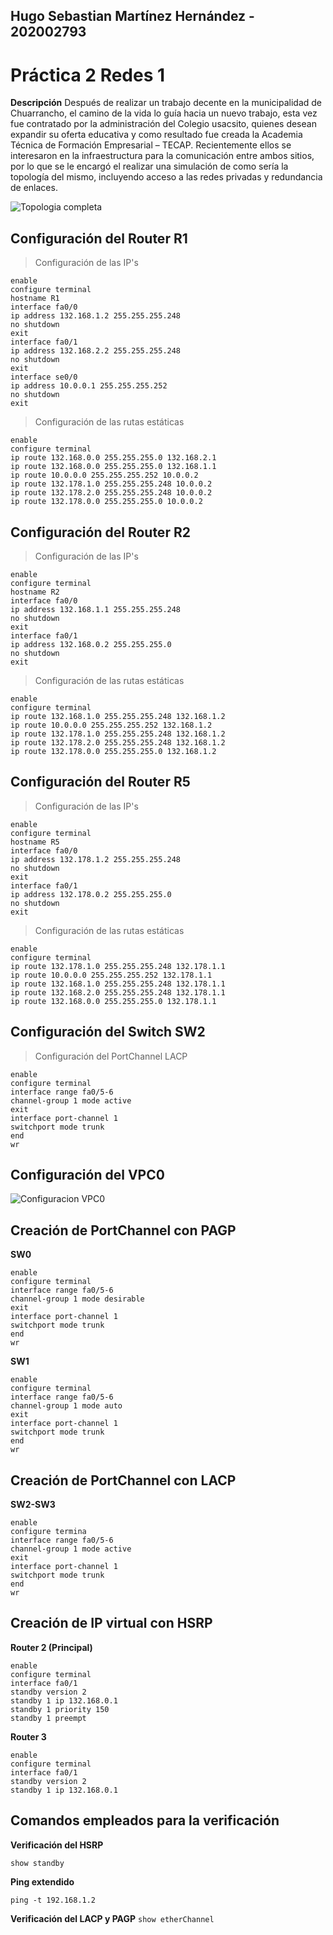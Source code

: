 Hugo Sebastian Martínez Hernández - 202002793  
---


# Práctica 2 Redes 1

**Descripción** 
Después de realizar un trabajo decente en la municipalidad de Chuarrancho, el camino de la vida lo guía hacia un nuevo trabajo, esta vez fue contratado por la administración del Colegio usacsito, quienes desean expandir su oferta educativa y como resultado fue creada la Academia Técnica de Formación Empresarial – TECAP. Recientemente ellos se interesaron en la infraestructura para la comunicación entre ambos sitios, por lo que se le encargó el realizar una simulación de como sería la topología del mismo, incluyendo acceso a las redes privadas y redundancia de enlaces.

![Topologia completa](https://media.discordapp.net/attachments/764502305009303622/1227080977273065482/image.png?ex=66271b37&is=6614a637&hm=9416587c458d4c7ef8d461ad0c533d74478216099e2ef2da0aedbba8cc9ab1e4&=&format=webp&quality=lossless&width=737&height=389)

## Configuración del Router R1

> Configuración de las IP's
```
enable
configure terminal
hostname R1
interface fa0/0
ip address 132.168.1.2 255.255.255.248
no shutdown
exit
interface fa0/1
ip address 132.168.2.2 255.255.255.248
no shutdown
exit
interface se0/0
ip address 10.0.0.1 255.255.255.252
no shutdown
exit
```	
> Configuración de las rutas estáticas
```	
enable
configure terminal
ip route 132.168.0.0 255.255.255.0 132.168.2.1
ip route 132.168.0.0 255.255.255.0 132.168.1.1
ip route 10.0.0.0 255.255.255.252 10.0.0.2
ip route 132.178.1.0 255.255.255.248 10.0.0.2
ip route 132.178.2.0 255.255.255.248 10.0.0.2
ip route 132.178.0.0 255.255.255.0 10.0.0.2
```	

## Configuración del Router R2

> Configuración de las IP's
```
enable
configure terminal
hostname R2
interface fa0/0
ip address 132.168.1.1 255.255.255.248
no shutdown
exit
interface fa0/1
ip address 132.168.0.2 255.255.255.0
no shutdown
exit
```	
> Configuración de las rutas estáticas
```	
enable
configure terminal
ip route 132.168.1.0 255.255.255.248 132.168.1.2
ip route 10.0.0.0 255.255.255.252 132.168.1.2
ip route 132.178.1.0 255.255.255.248 132.168.1.2
ip route 132.178.2.0 255.255.255.248 132.168.1.2
ip route 132.178.0.0 255.255.255.0 132.168.1.2
```	

## Configuración del Router R5

> Configuración de las IP's
```
enable
configure terminal
hostname R5
interface fa0/0
ip address 132.178.1.2 255.255.255.248
no shutdown
exit
interface fa0/1
ip address 132.178.0.2 255.255.255.0
no shutdown
exit
```	
> Configuración de las rutas estáticas
```	
enable
configure terminal
ip route 132.178.1.0 255.255.255.248 132.178.1.1
ip route 10.0.0.0 255.255.255.252 132.178.1.1
ip route 132.168.1.0 255.255.255.248 132.178.1.1
ip route 132.168.2.0 255.255.255.248 132.178.1.1
ip route 132.168.0.0 255.255.255.0 132.178.1.1
```	

## Configuración del Switch SW2

> Configuración del PortChannel LACP
```	
enable
configure terminal
interface range fa0/5-6
channel-group 1 mode active
exit
interface port-channel 1
switchport mode trunk
end
wr
```

## Configuración del VPC0

![Configuracion VPC0](https://media.discordapp.net/attachments/764502305009303622/1227080057239900270/image.png?ex=66271a5b&is=6614a55b&hm=971cbf28127869831560d6965ac9ec0a40bd2c26e1c39f3642ebd23a06bfe587&=&format=webp&quality=lossless&width=692&height=389)

## Creación de PortChannel con PAGP

**SW0**
```
enable
configure terminal
interface range fa0/5-6
channel-group 1 mode desirable
exit
interface port-channel 1
switchport mode trunk
end
wr
```

**SW1**
```
enable
configure terminal
interface range fa0/5-6
channel-group 1 mode auto
exit
interface port-channel 1
switchport mode trunk
end
wr
```

## Creación de PortChannel con LACP

**SW2-SW3**
```
enable
configure termina
interface range fa0/5-6
channel-group 1 mode active
exit
interface port-channel 1
switchport mode trunk
end
wr
```

## Creación de IP virtual con HSRP

**Router 2 (Principal)**
```
enable
configure terminal
interface fa0/1
standby version 2
standby 1 ip 132.168.0.1
standby 1 priority 150
standby 1 preempt 
```

**Router 3**
```
enable
configure terminal
interface fa0/1
standby version 2
standby 1 ip 132.168.0.1
```

## Comandos empleados para la verificación

**Verificación del HSRP**

```show standby```

**Ping extendido**

```ping -t 192.168.1.2```

**Verificación del LACP y PAGP**
```show etherChannel ```